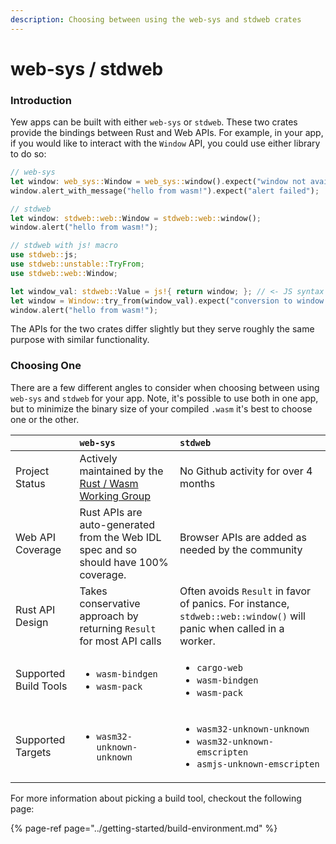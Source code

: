 ```yaml
---
description: Choosing between using the web-sys and stdweb crates
---
```


# web-sys / stdweb

### Introduction

Yew apps can be built with either `web-sys` or `stdweb`. These two crates provide the bindings between Rust and Web APIs. For example, in your app, if you would like to interact with the `Window` API, you could use either library to do so:

```rust
// web-sys
let window: web_sys::Window = web_sys::window().expect("window not available");
window.alert_with_message("hello from wasm!").expect("alert failed");

// stdweb
let window: stdweb::web::Window = stdweb::web::window();
window.alert("hello from wasm!");

// stdweb with js! macro
use stdweb::js;
use stdweb::unstable::TryFrom;
use stdweb::web::Window;

let window_val: stdweb::Value = js!{ return window; }; // <- JS syntax inside!
let window = Window::try_from(window_val).expect("conversion to window failed");
window.alert("hello from wasm!");
```

The APIs for the two crates differ slightly but they serve roughly the same purpose with similar functionality.

### Choosing One

There are a few different angles to consider when choosing between using `web-sys` and `stdweb` for your app. Note, it's possible to use both in one app, but to minimize the binary size of your compiled `.wasm` it's best to choose one or the other.  


<table>
  <thead>
    <tr>
      <th style="text-align:left"></th>
      <th style="text-align:left"><code>web-sys</code>
      </th>
      <th style="text-align:left"><code>stdweb</code>
      </th>
    </tr>
  </thead>
  <tbody>
    <tr>
      <td style="text-align:left">Project Status</td>
      <td style="text-align:left">Actively maintained by the <a href="https://rustwasm.github.io/">Rust / Wasm Working Group</a>
      </td>
      <td style="text-align:left">No Github activity for over 4 months</td>
    </tr>
    <tr>
      <td style="text-align:left">Web API Coverage</td>
      <td style="text-align:left">Rust APIs are auto-generated from the Web IDL spec and so should have
        100% coverage.</td>
      <td style="text-align:left">Browser APIs are added as needed by the community</td>
    </tr>
    <tr>
      <td style="text-align:left">Rust API Design</td>
      <td style="text-align:left">Takes conservative approach by returning <code>Result</code> for most API
        calls</td>
      <td style="text-align:left">Often avoids <code>Result</code> in favor of panics. For instance, <code>stdweb::web::window()</code> will
        panic when called in a worker.</td>
    </tr>
    <tr>
      <td style="text-align:left">Supported Build Tools</td>
      <td style="text-align:left">
        <ul>
          <li><code>wasm-bindgen</code>
          </li>
          <li><code>wasm-pack</code>
          </li>
        </ul>
      </td>
      <td style="text-align:left">
        <ul>
          <li><code>cargo-web</code>
          </li>
          <li><code>wasm-bindgen</code>
          </li>
          <li><code>wasm-pack</code>
          </li>
        </ul>
      </td>
    </tr>
    <tr>
      <td style="text-align:left">Supported Targets</td>
      <td style="text-align:left">
        <ul>
          <li><code>wasm32-unknown-unknown</code>
          </li>
        </ul>
      </td>
      <td style="text-align:left">
        <ul>
          <li><code>wasm32-unknown-unknown</code>
          </li>
          <li><code>wasm32-unknown-emscripten</code>
          </li>
          <li><code>asmjs-unknown-emscripten</code>
          </li>
        </ul>
      </td>
    </tr>
  </tbody>
</table>For more information about picking a build tool, checkout the following page:

{% page-ref page="../getting-started/build-environment.md" %}



